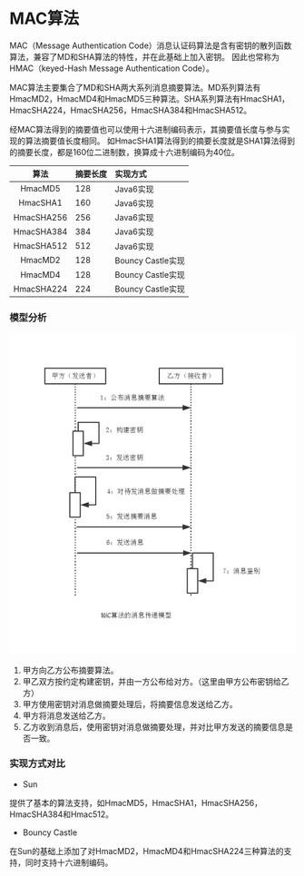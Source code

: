 MAC算法
===

MAC（Message Authentication Code）消息认证码算法是含有密钥的散列函数算法，兼容了MD和SHA算法的特性，并在此基础上加入密钥。
因此也常称为HMAC（keyed-Hash Message Authentication Code）。

MAC算法主要集合了MD和SHA两大系列消息摘要算法。MD系列算法有HmacMD2，HmacMD4和HmacMD5三种算法。SHA系列算法有HmacSHA1，
HmacSHA224，HmacSHA256，HmacSHA384和HmacSHA512。

经MAC算法得到的摘要值也可以使用十六进制编码表示，其摘要值长度与参与实现的算法摘要值长度相同。
如HmacSHA1算法得到的摘要长度就是SHA1算法得到的摘要长度，都是160位二进制数，换算成十六进制编码为40位。

| 算法   |  摘要长度 |     实现方式       |
| :--------: | :-- |        :--        |
| HmacMD5    | 128 | Java6实现         |
| HmacSHA1   | 160 | Java6实现         |
| HmacSHA256 | 256 | Java6实现         |
| HmacSHA384 | 384 | Java6实现         |
| HmacSHA512 | 512 | Java6实现         |
| HmacMD2    | 128 | Bouncy Castle实现 |
| HmacMD4    | 128 | Bouncy Castle实现 |
| HmacSHA224 | 224 | Bouncy Castle实现 |

### 模型分析

![MAC](img/2.3-mac.png)

1. 甲方向乙方公布摘要算法。
2. 甲乙双方按约定构建密钥，并由一方公布给对方。（这里由甲方公布密钥给乙方）
3. 甲方使用密钥对消息做摘要处理后，将摘要信息发送给乙方。
4. 甲方将消息发送给乙方。
5. 乙方收到消息后，使用密钥对消息做摘要处理，并对比甲方发送的摘要信息是否一致。


### 实现方式对比

- Sun

提供了基本的算法支持，如HmacMD5，HmacSHA1，HmacSHA256，HmacSHA384和Hmac512。

- Bouncy Castle

在Sun的基础上添加了对HmacMD2，HmacMD4和HmacSHA224三种算法的支持，同时支持十六进制编码。
